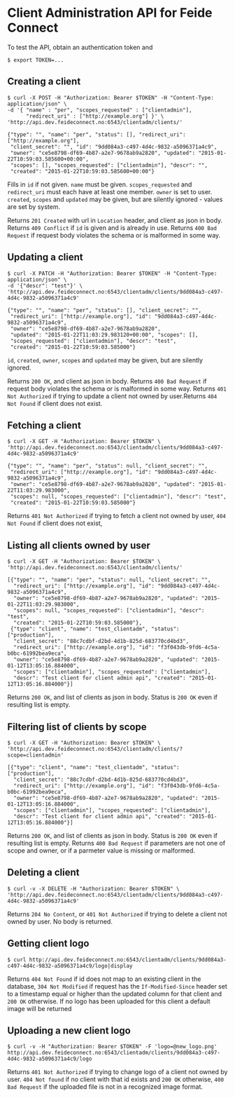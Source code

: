 # Client Administration API for Feide Connect

To test the API, obtain an authentication token and

    $ export TOKEN=...

## Creating a client

    $ curl -X POST -H "Authorization: Bearer $TOKEN" -H "Content-Type: application/json" \
    -d '{ "name" : "per", "scopes_requested" : ["clientadmin"],
          "redirect_uri" : ["http://example.org"] }' \
    'http://api.dev.feideconnect.no:6543/clientadm/clients/'

    {"type": "", "name": "per", "status": [], "redirect_uri": ["http://example.org"],
     "client_secret": "", "id": "9dd084a3-c497-4d4c-9832-a5096371a4c9",
     "owner": "ce5e8798-df69-4b87-a2e7-9678ab9a2820", "updated": "2015-01-22T10:59:03.585600+00:00",
     "scopes": [], "scopes_requested": ["clientadmin"], "descr": "",
     "created": "2015-01-22T10:59:03.585600+00:00"}

Fills in `id` if not given. `name` must be given. `scopes_requested` and
`redirect_uri` must each have at least one member. `owner` is set to
user. `created`, `scopes` and `updated` may be given, but are silently
ignored - values are set by system.

Returns `201 Created` with url in `Location` header, and client as json in
body. Returns `409 Conflict` if `id` is given and is already in
use. Returns `400 Bad Request` if request body violates the schema or is
malformed in some way.

## Updating a client

    $ curl -X PATCH -H "Authorization: Bearer $TOKEN" -H "Content-Type: application/json" \
    -d '{"descr": "test"}' \
    'http://api.dev.feideconnect.no:6543/clientadm/clients/9dd084a3-c497-4d4c-9832-a5096371a4c9'

    {"type": "", "name": "per", "status": [], "client_secret": "",
     "redirect_uri": ["http://example.org"], "id": "9dd084a3-c497-4d4c-9832-a5096371a4c9",
     "owner": "ce5e8798-df69-4b87-a2e7-9678ab9a2820",
     "updated": "2015-01-22T11:03:29.983120+00:00", "scopes": [],
     "scopes_requested": ["clientadmin"], "descr": "test",
     "created": "2015-01-22T10:59:03.585000"}

`id`, `created`, `owner`, `scopes` and `updated` may be given, but are
silently ignored.

Returns `200 OK`, and client as json in body. Returns `400 Bad
Request` if request body violates the schema or is malformed in some
way. Returns `401 Not Authorized` if trying to update a client not
owned by user.Returns `404 Not Found` if client does not exist.

## Fetching a client

    $ curl -X GET -H "Authorization: Bearer $TOKEN" \
    'http://api.dev.feideconnect.no:6543/clientadm/clients/9dd084a3-c497-4d4c-9832-a5096371a4c9'

    {"type": "", "name": "per", "status": null, "client_secret": "",
     "redirect_uri": ["http://example.org"], "id": "9dd084a3-c497-4d4c-9832-a5096371a4c9",
     "owner": "ce5e8798-df69-4b87-a2e7-9678ab9a2820", "updated": "2015-01-22T11:03:29.983000",
     "scopes": null, "scopes_requested": ["clientadmin"], "descr": "test",
     "created": "2015-01-22T10:59:03.585000"}

Returns `401 Not Authorized` if trying to fetch a client not owned by
user, `404 Not Found` if client does not exist,

## Listing all clients owned by user

    $ curl -X GET -H "Authorization: Bearer $TOKEN" \
    'http://api.dev.feideconnect.no:6543/clientadm/clients/'

    [{"type": "", "name": "per", "status": null, "client_secret": "",
      "redirect_uri": ["http://example.org"], "id": "9dd084a3-c497-4d4c-9832-a5096371a4c9",
      "owner": "ce5e8798-df69-4b87-a2e7-9678ab9a2820", "updated": "2015-01-22T11:03:29.983000",
      "scopes": null, "scopes_requested": ["clientadmin"], "descr": "test",
      "created": "2015-01-22T10:59:03.585000"},
     {"type": "client", "name": "test_clientadm", "status": ["production"],
      "client_secret": "88c7cdbf-d2bd-4d1b-825d-683770cd4bd3",
      "redirect_uri": ["http://example.org"], "id": "f3f043db-9fd6-4c5a-b0bc-61992bea9eca",
      "owner": "ce5e8798-df69-4b87-a2e7-9678ab9a2820", "updated": "2015-01-12T13:05:16.884000",
      "scopes": ["clientadmin"], "scopes_requested": ["clientadmin"],
      "descr": "Test client for client admin api", "created": "2015-01-12T13:05:16.884000"}]

Returns `200 OK`, and list of clients as json in body. Status is `200 OK`
even if resulting list is empty.

## Filtering list of clients by scope

    $ curl -X GET -H "Authorization: Bearer $TOKEN" \
    'http://api.dev.feideconnect.no:6543/clientadm/clients/?scope=clientadmin'

    [{"type": "client", "name": "test_clientadm", "status": ["production"],
      "client_secret": "88c7cdbf-d2bd-4d1b-825d-683770cd4bd3",
      "redirect_uri": ["http://example.org"], "id": "f3f043db-9fd6-4c5a-b0bc-61992bea9eca",
      "owner": "ce5e8798-df69-4b87-a2e7-9678ab9a2820", "updated": "2015-01-12T13:05:16.884000",
      "scopes": ["clientadmin"], "scopes_requested": ["clientadmin"],
      "descr": "Test client for client admin api", "created": "2015-01-12T13:05:16.884000"}]

Returns `200 OK`, and list of clients as json in body. Status is `200 OK`
even if resulting list is empty. Returns `400 Bad Request` if parameters
are not one of scope and owner, or if a parmeter value is missing or malformed.

## Deleting a client

    $ curl -v -X DELETE -H "Authorization: Bearer $TOKEN" \
    'http://api.dev.feideconnect.no:6543/clientadm/clients/9dd084a3-c497-4d4c-9832-a5096371a4c9'

Returns `204 No Content`, or `401 Not Authorized` if trying to delete a
client not owned by user. No body is returned.

## Getting client logo

    $ curl http://api.dev.feideconnect.no:6543/clientadm/clients/9dd084a3-c497-4d4c-9832-a5096371a4c9/logo|display

Returns `404 Not Found` if id does not map to an existing client in the database, `304 Not Modified` if request has the `If-Modified-Since` header set to a timestamp equal or higher than the updated column for that client and `200 OK` otherwise. If no logo has been uploaded for this client a default image will be returned

## Uploading a new client logo

    $ curl -v -H "Authorization: Bearer $TOKEN" -F 'logo=@new_logo.png' http://api.dev.feideconnect.no:6543/clientadm/clients/9dd084a3-c497-4d4c-9832-a5096371a4c9/logo

Returns `401 Not Authorized` if trying to change logo of a client not owned by user. `404 Not found` if no client with that id exists and `200 OK` otherwise, `400 Bad Request` if the uploaded file is not in a recognized image format.
